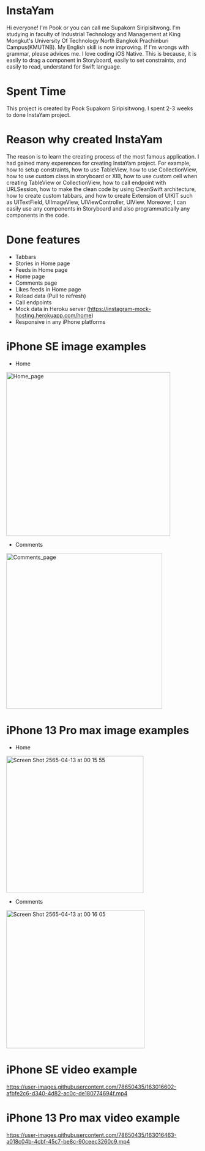 # InstaYam

Hi everyone! I'm Pook or you can call me Supakorn Siripisitwong. I'm studying in faculty of Industrial Technology and Management at King Mongkut's University Of Technology North Bangkok Prachinburi Campus(KMUTNB). My English skill is now improving. If I'm wrongs with grammar, please advices me. I love coding iOS Native. This is because, it is easily to drag a component in Storyboard, easily to set constraints, and easily to read, understand for Swift language. 

# Spent Time

This project is created by Pook Supakorn Siripisitwong. I spent 2-3 weeks to done InstaYam project. 

# Reason why created InstaYam
The reason is to learn the creating process of the most famous application. I had gained many experences for creating InstaYam project. For example, how to setup constraints, how to use TableView, how to use CollectionView, how to use custom class in storyboard or XIB, how to use custom cell when creating TableView or CollectionView, how to call endpoint with URLSession, how to make the clean code by using CleanSwift architecture, how to create custom tabbars, and how to create Extension of UIKIT such as UITextField, UIImageView, UIViewController, UIView. Moreover, I can easily use any components in Storyboard and also programmatically any components in the code.

# Done features
- Tabbars
- Stories in Home page
- Feeds in Home page
- Home page
- Comments page
- Likes feeds in Home page
- Reload data (Pull to refresh)
- Call endpoints
- Mock data in Heroku server (https://instagram-mock-hosting.herokuapp.com/home)
- Responsive in any iPhone platforms

# iPhone SE image examples 

- Home
<img width="428" alt="Home_page" src="https://user-images.githubusercontent.com/78650435/163015916-d597a064-5203-415b-94d3-4031f951e75f.png">


- Comments
<img width="407" alt="Comments_page" src="https://user-images.githubusercontent.com/78650435/163016028-dabe51ae-37cd-4844-b711-e13efa378c1f.png">

# iPhone 13 Pro max image examples

- Home
<img width="358" alt="Screen Shot 2565-04-13 at 00 15 55" src="https://user-images.githubusercontent.com/78650435/163018053-3aa66f16-1a59-4f5f-a2d5-6d8b9f49b9c2.png">


- Comments
<img width="361" alt="Screen Shot 2565-04-13 at 00 16 05" src="https://user-images.githubusercontent.com/78650435/163018082-0e0cc2a1-185f-4a2f-8b1b-e3dc9f3d2394.png">


# iPhone SE video example
https://user-images.githubusercontent.com/78650435/163016602-afbfe2c6-d340-4d82-ac0c-de180774694f.mp4

# iPhone 13 Pro max video example

https://user-images.githubusercontent.com/78650435/163016463-a018c04b-4cbf-45c7-be8c-90ceec3260c9.mp4
